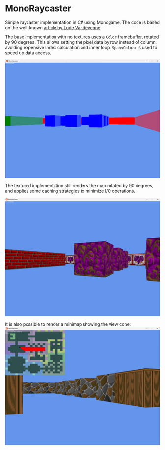 # MonoRaycaster

Simple raycaster implementation in C# using Monogame. The code is based on the well-known [article by Lode Vandevenne](https://lodev.org/cgtutor/raycasting.html).

The base implementation with no textures uses a `Color` framebuffer, rotated by 90 degrees. This allows setting the pixel data by row instead of column, avoiding expensive index calculation and inner loop.
`Span<Color>` is used to speed up data access. 

![](no-textures.jpg)


The textured implementation still renders the map rotated by 90 degrees, and applies some caching strategies to minimize I/O operations.

![](textures.jpg)

It is also possible to render a minimap showing the view cone:
![minimap](minimap.jpg)
